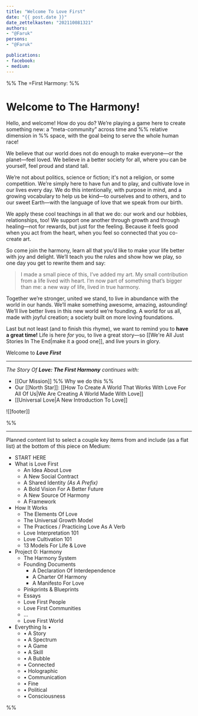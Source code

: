 ```yaml
---
title: "Welcome To Love First"
date: "{{ post.date }}"
date_zettelkasten: "202110081321"
authors:
- "@Faruk"
persons:
- "@Faruk"

publications:
- facebook:
- medium: 
---
```


%% The =First Harmony: %%
# Welcome to The Harmony!

Hello, and welcome! How do you do? We’re playing a game here to create something new: a “meta-community” across time and %% relative dimension in %% space, with the goal being to serve the whole human race!

We believe that our world does not do enough to make everyone—or the planet—feel loved. We believe in a better society for all, where you can be yourself, feel proud and stand tall. 

We’re not about politics, science or fiction; it's not a religion, or some competition. We’re simply here to have fun and to play, and cultivate love in our lives every day. We do this intentionally, with purpose in mind, and a growing vocabulary to help us be kind—to ourselves and to others, and to our sweet Earth—with the language of love that we speak from our birth.

We apply these cool teachings in all that we do: our work and our hobbies, relationships, too! We support one another through growth and through healing—not for rewards, but just for the feeling. Because it feels good when you act from the heart, when you feel so connected that you co-create art.

So come join the harmony, learn all that you’d like to make your life better with joy and delight. We’ll teach you the rules and show how we play, so one day you get to rewrite them and say:

> I made a small piece of this, I’ve added my art. 
> My small contribution from a life lived with heart. 
> I’m now part of something that’s bigger than me: 
> a new way of life, lived in true harmony.

Together we’re stronger, united we stand, to live in abundance with the world in our hands. We’ll make something awesome, amazing, astounding! We’ll live better lives in this new world we’re founding. A world for us all, made with joyful creation; a society built on more loving foundations.

Last but not least (and to finish this rhyme), we want to remind you to **have a great time!** Life is here *for* you, to live a great story—so [[We're All Just Stories In The End|make it a good one]], and live yours in glory.

Welcome to <nobr>***Love First***</nobr>

* * *

*The Story Of **Love: The First Harmony** continues with:*
- [[Our Mission]] %% Why we do this %%
- Our [[North Star]]: [[How To Create A World That Works With Love For All Of Us|We Are Creating A World Made With Love]]
- [[Universal Love|A New Introduction To Love]]




![[footer]]


%%

----
Planned content list to select a couple key items from and include (as a flat list) at the bottom of this piece on Medium:

- START HERE
- What is Love First
	- An Idea About Love
	- A New Social Contract
	- A Shared Identity _(As A Prefix)_
	- A Bold Vision For A Better Future
	- A New Source Of Harmony
	- A Framework
- How It Works
	- The Elements Of Love
	- The Universal Growth Model
	- The Practices / Practicing Love As A Verb
	- Love Interpretation 101
	- Love Cultivation 101
	- 13 Models For Life & Love
- Project 0: Harmony
	- The Harmony System
	- Founding Documents
		- A Declaration Of Interdependence
		- A Charter Of Harmony
		- A Manifesto For Love
	- Pinkprints & Blueprints
	- Essays
	- Love First People
	- Love First Communities
	- …
	- Love First World
- Everything Is •
	- • A Story
	- • A Spectrum 
	- • A Game
	- • A Skill
	- • A Bubble
	- • Connected
	- • Holographic
	- • Communication
	- • Fine
	- • Political
	- • Consciousness



%%